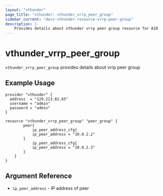 ```yaml
---
layout: "vthunder"
page_title: "vthunder: vthunder_vrrp_peer_group"
sidebar_current: "docs-vthunder-resource-vrrp-peer-group"
description: |-
    Provides details about vthunder vrrp peer group resource for A10
---
```


# vthunder\_vrrp\_peer\_group

`vthunder_vrrp_peer_group` provides details about vrrp peer group
## Example Usage


```hcl
provider "vthunder" {
  address  = "129.213.82.65"
  username = "admin"
  password = "admin"
}

resource "vthunder_vrrp_peer_group" "peer_group" {
		peer{
			ip_peer_address_cfg{
			ip_peer_address = "10.0.2.2"
		}
			ip_peer_address_cfg{
			ip_peer_address = "10.0.2.3"
		}
	}
}

```

## Argument Reference

* `ip_peer_address` - IP address of peer

